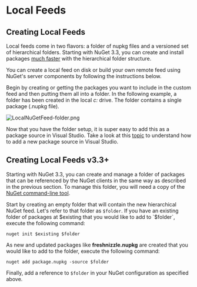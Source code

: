 # Local Feeds


## Creating Local Feeds

Local feeds come in two flavors: a folder of nupkg files and a versioned set of hierarchical folders.  Starting with NuGet 3.3, you can create and install packages [much faster](http://blog.nuget.org/20150922/Accelerate-Package-Source.html) with the hierarchical folder structure.

You can create a local feed on disk or build your own remote feed using NuGet's server components by following the instructions below.

Begin by creating or getting the packages you want to include in the custom feed and then putting them all into a folder. In the following example, a folder has been created in the local *c:* drive. The folder contains a single package (.nupkg file).

![LocalNuGetFeed-folder.png](/images/create/LocalNuGetFeed-folder.png)

Now that you have the folder setup, it is super easy to add this as a package source in Visual Studio. Take a look at this [topic](../tools/package-manager-ui#package-sources) to understand how to add a new package source in Visual Studio.

## Creating Local Feeds v3.3+

Starting with NuGet 3.3, you can create and manage a folder of packages that can be referenced by the NuGet clients in the same way as described in the previous section. To manage this folder, you will need a copy of the [NuGet command-line tool](http://dist.nuget.org/index.html).

Start by creating an empty folder that will contain the new hierarchical NuGet feed.  Let's refer to that folder as `$folder`.  If you have an existing folder of packages at $existing that you would like to add to `$folder`, execute the following command:

    nuget init $existing $folder

As new and updated packages like **freshnizzle.nupkg** are created that you would like to add to the folder, execute the following command:

    nuget add package.nupkg -source $folder

Finally, add a reference to `$folder` in your NuGet configuration as specified above.